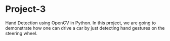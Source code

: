 # Project-3
Hand Detection using OpenCV in Python.
In this project, we are going to demonstrate how one can drive a car by just detecting hand gestures on the steering wheel. 
